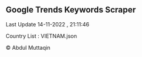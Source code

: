 

## Google Trends Keywords Scraper 
 
Last Update 14-11-2022 , 21:11:46

Country List :
VIETNAM.json



© Abdul Muttaqin 
